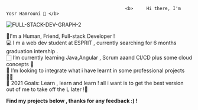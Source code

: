                                                  <b>     Hi there, I'm Yosr Hamrouni 👋 </b>
![FULL-STACK-DEV-GRAPH-2](https://user-images.githubusercontent.com/57325844/137721878-a0d78780-81b9-4617-9c44-e0385489d290.jpg)
<p>
🧑I'm a Human, Friend, Full-stack Developer ! <br>
💻 I m a web dev student at ESPRIT , currently searching for 6 months graduation intership .<br>
🏻‍ I’m currently learning Java,Angular , Scrum aaand CI/CD plus some cloud concepts 💯 <br>
👯 I’m looking to integrate what i have learnt in some professional projects 💪🏽 <br>
🥅 2021 Goals: Learn , learn and learn ! all i want is to get the best version out of me to take off the L later !🌱<br>
</p>
<b> Find my projects below , thanks for any feedback :)  ! </b>


 
                         
                   

